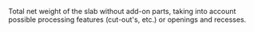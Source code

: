Total net weight of the slab without add-on parts, taking into account possible processing features (cut-out's, etc.) or openings and recesses.